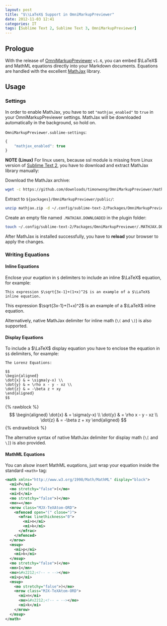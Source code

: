```yaml
---
layout: post
title: "$\\LaTeX$ Support in OmniMarkupPreviewer"
date: 2012-11-03 12:41
categories: IT
tags: [Sublime Text 2, Sublime Text 3, OmniMarkupPreviewer]
---
```


Prologue
--------

With the release of [OmniMarkupPreviewer] `v1.6`, you can embed $\LaTeX$ and MathML equations directly into your Markdown documents. Equations are handled with the excellent [MathJax] library.

[OmniMarkupPreviewer]: http://theo.im/OmniMarkupPreviewer/
[MathJax]: http://www.mathjax.org/

<!-- more -->

Usage
-----

### Settings

In order to enable MathJax, you have to set `"mathjax_enabled"` to `true` in your OmniMarkupPreviewer settings. MathJax will be downloaded automatically in the background, so hold on.

`OmniMarkupPreviewer.sublime-settings`:

``` javascript
{
    "mathjax_enabled": true
}
```

**NOTE (Linux)**
For linux users, because ssl module is missing from Linux version of [Sublime Text 2], you have to download and extract MathJax library manually:

[Sublime Text 2]: http://sublimetext.com/2

Download the MathJax archive:

``` bash
wget -c https://github.com/downloads/timonwong/OmniMarkupPreviewer/mathjax.zip
```

Extract to `${packages}/OmniMarkupPreviewer/public/`:

``` bash
unzip mathjax.zip -d ~/.config/sublime-text-2/Packages/OmniMarkupPreviewer/public
```

Create an empty file named `.MATHJAX.DOWNLOADED` in the plugin folder:

``` bash
touch ~/.config/sublime-text-2/Packages/OmniMarkupPreviewer/.MATHJAX.DOWNLOADED
```

After MathJax is installed successfully, you have to **reload** your browser to apply the changes.

### Writing Equations

#### Inline Equations

Enclose your euqation in `$` delimiters to include an inline $\LaTeX$ equation, for example:

``` plain
This expression $\sqrt{3x-1}+(1+x)^2$ is an example of a $\LaTeX$ inline equation.
```

This expression $\sqrt{3x-1}+(1+x)^2$ is an example of a $\LaTeX$ inline equation.

Alternatively, native MathJax delimiter for inline math (`\(` and `\)`) is also supported.

#### Display Equations

To include a $\LaTeX$ display equation you have to enclose the equation in `$$` delimiters, for example:

``` plain
The Lorenz Equations:

$$
\begin{aligned}
\dot{x} & = \sigma(y-x) \\
\dot{y} & = \rho x - y - xz \\
\dot{z} & = -\beta z + xy
\end{aligned}
$$
```

{% rawblock %}
$$
\begin{aligned}
\dot{x} & = \sigma(y-x) \\
\dot{y} & = \rho x - y - xz \\
\dot{z} & = -\beta z + xy
\end{aligned}
$$
{% endrawblock %}

The alternative syntax of native MathJax delimiter for display math (`\[` and `\]`) is also provided.

#### MathML Equations

You can alsow insert MathML euqations, just wrap your equation inside the standard `<math>` tag:

``` xml
<math xmlns="http://www.w3.org/1998/Math/MathML" display="block">
  <mi>P</mi>
  <mo stretchy="false">(</mo>
  <mi>E</mi>
  <mo stretchy="false">)</mo>
  <mo>=</mo>
  <mrow class="MJX-TeXAtom-ORD">
    <mfenced open="(" close=")">
      <mfrac linethickness="0">
        <mi>n</mi>
        <mi>k</mi>
      </mfrac>
    </mfenced>
  </mrow>
  <msup>
    <mi>p</mi>
    <mi>k</mi>
  </msup>
  <mo stretchy="false">(</mo>
  <mn>1</mn>
  <mo>&#x2212;<!-- − --></mo>
  <mi>p</mi>
  <msup>
    <mo stretchy="false">)</mo>
    <mrow class="MJX-TeXAtom-ORD">
      <mi>n</mi>
      <mo>&#x2212;<!-- − --></mo>
      <mi>k</mi>
    </mrow>
  </msup>
</math>
```
